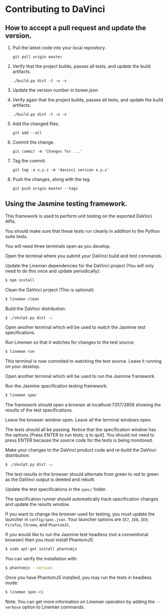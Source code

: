 # Contributing to DaVinci

## How to accept a pull request and update the version.

1. Pull the latest code into your local repository.

   ```
   git pull origin master
   ```

2. Verify that the project builds, passes all tests, and update the build artifacts.

   ```
   ./build.py dist -t -u -v
   ```

3. Update the version number in bower.json

4. Verify again that the project builds, passes all tests, and update the build artifacts.

   ```
   ./build.py dist -t -u -v
   ```

4. Add the changed files.

   ```
   git add --all
   ```

5. Commit the change.

   ```
   git commit -m 'Changes for ...'
   ```

6. Tag the commit.

   ```
   git tag -a x.y.z -m 'davinci version x.y.z'
   ```

6. Push the changes, along with the tag.

   ```
   git push origin master --tags
   ```

## Using the Jasmine testing framework.

This framework is used to perform unit testing on the exported DaVinci APIs.

You should make sure that these tests run cleanly in addition to the Python suite tests.

You will need three terminals open as you develop.

Open the terminal where you submit your DaVinci build and test commands.

Update the Lineman dependencies for the DaVinci project (You will only need to do this once and update periodically):

```sh
$ npm install
```

Clean the DaVinci project (This is optional):

```sh
$ lineman clean
```

Build the DaVinci distribution:

```sh
$ ./skulpt.py dist -u
```

Open another terminal which will be used to watch the Jasmine test specifications.

Run Lineman so that it watches for changes to the test source:

```sh
$ lineman run
```

This terminal is now commited to watching the test source. Leave it running on your desktop.

Open another terminal which will be used to run the Jasmine framework.

Run the Jasmine specification testing framework:

```sh
$ lineman spec
```

The framework should open a browser at localhost:7357/3856 showing the results of the test specifications.

Leave the browser window open. Leave all the terminal windows open.

The tests should all be passing. Notice that the specification window has the options [Press ENTER to run tests; q to quit]. You should not need to press ENTER because the source code for the tests is being monitored.

Make your changes to the DaVinci product code and re-build the DaVinci distribution:

```sh
$ ./skulpt.py dist -u
```

The test results in the browser should alternate from green to red to green as the DaVinci output is deleted and rebuilt.

Update the test specifications in the `spec/` folder.

The specification runner should automatically track specification changes and update the results window.

If you want to change the browser used for testing, you must update the launcher in `config/spec.json`.
Your launcher options are `IE7`, `IE8`, `IE9`, `Firefox`, `Chrome`, and `PhantomJS`.

If you would like to run the Jasmine test headless (not a conventional browser) then you must install PhantomJS:

```sh
$ sudo apt-get install phantomjs
```

You can verify the installation with:

```sh
$ phantomjs --version
```

Once you have PhantomJS installed, you may run the tests in headless mode:

```sh
$ lineman spec-ci
```

Note: You can get more information on Lineman operation by adding the `--verbose` option to Lineman commands.
